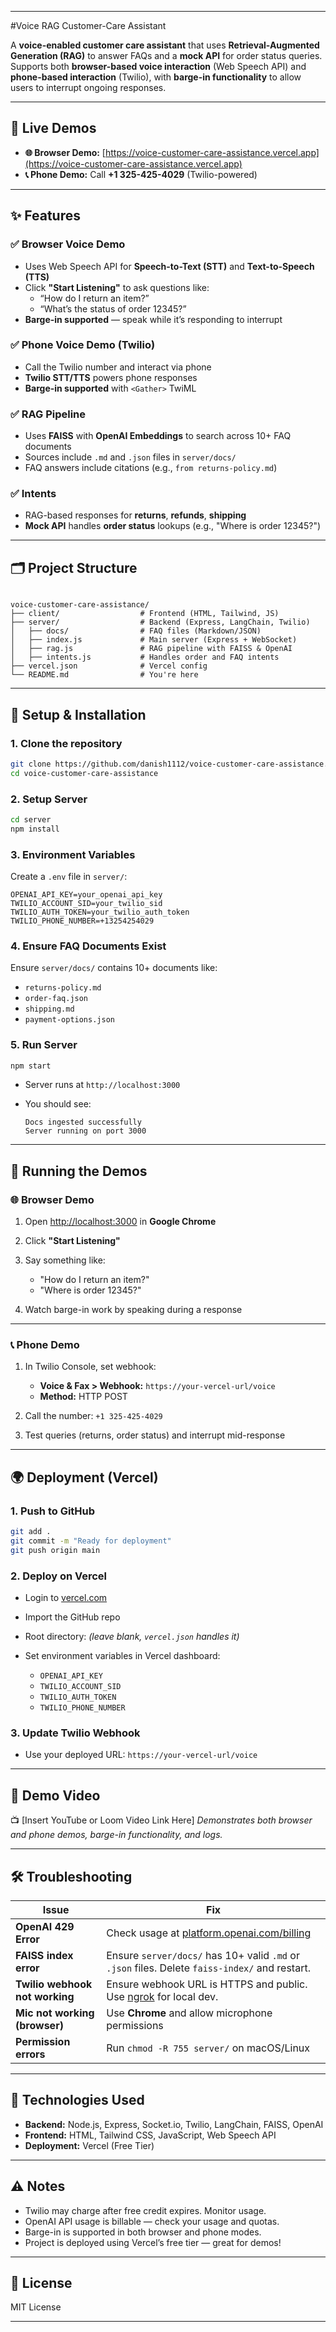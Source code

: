 
---

#Voice RAG Customer-Care Assistant

A **voice-enabled customer care assistant** that uses **Retrieval-Augmented Generation (RAG)** to answer FAQs and a **mock API** for order status queries. Supports both **browser-based voice interaction** (Web Speech API) and **phone-based interaction** (Twilio), with **barge-in functionality** to allow users to interrupt ongoing responses.

---

## 🔗 Live Demos

- **🌐 Browser Demo:** [https://voice-customer-care-assistance.vercel.app](https://voice-customer-care-assistance.vercel.app)  
- **📞 Phone Demo:** Call **+1 325-425-4029** (Twilio-powered)

---

## ✨ Features

### ✅ Browser Voice Demo
- Uses Web Speech API for **Speech-to-Text (STT)** and **Text-to-Speech (TTS)**
- Click **"Start Listening"** to ask questions like:
  - “How do I return an item?”
  - “What’s the status of order 12345?”
- **Barge-in supported** — speak while it’s responding to interrupt

### ✅ Phone Voice Demo (Twilio)
- Call the Twilio number and interact via phone
- **Twilio STT/TTS** powers phone responses
- **Barge-in supported** with `<Gather>` TwiML

### ✅ RAG Pipeline
- Uses **FAISS** with **OpenAI Embeddings** to search across 10+ FAQ documents
- Sources include `.md` and `.json` files in `server/docs/`
- FAQ answers include citations (e.g., `from returns-policy.md`)

### ✅ Intents
- RAG-based responses for **returns**, **refunds**, **shipping**
- **Mock API** handles **order status** lookups (e.g., "Where is order 12345?")

---

## 🗂️ Project Structure

```

voice-customer-care-assistance/
├── client/                  # Frontend (HTML, Tailwind, JS)
├── server/                  # Backend (Express, LangChain, Twilio)
│   ├── docs/                # FAQ files (Markdown/JSON)
│   ├── index.js             # Main server (Express + WebSocket)
│   ├── rag.js               # RAG pipeline with FAISS & OpenAI
│   ├── intents.js           # Handles order and FAQ intents
├── vercel.json              # Vercel config
└── README.md                # You're here

````

---

## 🚀 Setup & Installation

### 1. Clone the repository
```bash
git clone https://github.com/danish1112/voice-customer-care-assistance.git
cd voice-customer-care-assistance
````

### 2. Setup Server

```bash
cd server
npm install
```

### 3. Environment Variables

Create a `.env` file in `server/`:

```
OPENAI_API_KEY=your_openai_api_key
TWILIO_ACCOUNT_SID=your_twilio_sid
TWILIO_AUTH_TOKEN=your_twilio_auth_token
TWILIO_PHONE_NUMBER=+13254254029
```

### 4. Ensure FAQ Documents Exist

Ensure `server/docs/` contains 10+ documents like:

* `returns-policy.md`
* `order-faq.json`
* `shipping.md`
* `payment-options.json`

### 5. Run Server

```bash
npm start
```

* Server runs at `http://localhost:3000`
* You should see:

  ```
  Docs ingested successfully
  Server running on port 3000
  ```

---

## 🧪 Running the Demos

### 🌐 Browser Demo

1. Open [http://localhost:3000](http://localhost:3000) in **Google Chrome**
2. Click **"Start Listening"**
3. Say something like:

   * "How do I return an item?"
   * "Where is order 12345?"
4. Watch barge-in work by speaking during a response

---

### 📞 Phone Demo

1. In Twilio Console, set webhook:

   * **Voice & Fax > Webhook:** `https://your-vercel-url/voice`
   * **Method:** HTTP POST

2. Call the number: `+1 325-425-4029`

3. Test queries (returns, order status) and interrupt mid-response

---

## 🌍 Deployment (Vercel)

### 1. Push to GitHub

```bash
git add .
git commit -m "Ready for deployment"
git push origin main
```

### 2. Deploy on Vercel

* Login to [vercel.com](https://vercel.com)
* Import the GitHub repo
* Root directory: *(leave blank, `vercel.json` handles it)*
* Set environment variables in Vercel dashboard:

  * `OPENAI_API_KEY`
  * `TWILIO_ACCOUNT_SID`
  * `TWILIO_AUTH_TOKEN`
  * `TWILIO_PHONE_NUMBER`

### 3. Update Twilio Webhook

* Use your deployed URL: `https://your-vercel-url/voice`

---

## 🎥 Demo Video

📺 [Insert YouTube or Loom Video Link Here]
*Demonstrates both browser and phone demos, barge-in functionality, and logs.*

---

## 🛠️ Troubleshooting

| Issue                          | Fix                                                                                            |
| ------------------------------ | ---------------------------------------------------------------------------------------------- |
| **OpenAI 429 Error**           | Check usage at [platform.openai.com/billing](https://platform.openai.com/billing)              |
| **FAISS index error**          | Ensure `server/docs/` has 10+ valid `.md` or `.json` files. Delete `faiss-index/` and restart. |
| **Twilio webhook not working** | Ensure webhook URL is HTTPS and public. Use [ngrok](https://ngrok.com/) for local dev.         |
| **Mic not working (browser)**  | Use **Chrome** and allow microphone permissions                                                |
| **Permission errors**          | Run `chmod -R 755 server/` on macOS/Linux                                                      |

---

## 🧱 Technologies Used

* **Backend:** Node.js, Express, Socket.io, Twilio, LangChain, FAISS, OpenAI
* **Frontend:** HTML, Tailwind CSS, JavaScript, Web Speech API
* **Deployment:** Vercel (Free Tier)

---

## ⚠️ Notes

* Twilio may charge after free credit expires. Monitor usage.
* OpenAI API usage is billable — check your usage and quotas.
* Barge-in is supported in both browser and phone modes.
* Project is deployed using Vercel’s free tier — great for demos!

---

## 📄 License

MIT License

---

```
```
